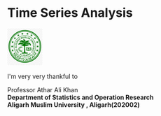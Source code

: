 # Time Series Analysis

![image](https://github.com/mohammadwasiq0/mohammadwasiq0/blob/main/amu_logo_resized.png)

I'm very very thankful to

Professor Athar Ali Khan
<br> **Department of Statistics and Operation Research**
<br> **Aligarh Muslim University , Aligarh(202002)**
